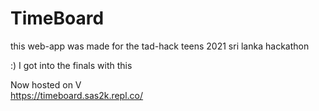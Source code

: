# TimeBoard
this web-app was made for the tad-hack teens 2021 sri lanka hackathon

:) I got into the finals with this<br>

Now hosted on V<br>
<a>https://timeboard.sas2k.repl.co/</a>
